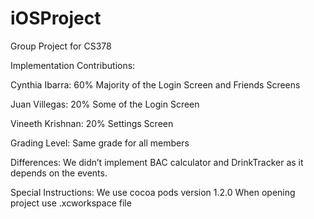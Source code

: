 # iOSProject
Group Project for CS378

Implementation Contributions:

Cynthia Ibarra: 60%
Majority of the Login Screen and Friends Screens

Juan Villegas: 20%
Some of the Login Screen

Vineeth Krishnan: 20%
Settings Screen

Grading Level: Same grade for all members

Differences: 
We didn’t implement BAC calculator and DrinkTracker as it depends on the events.

Special Instructions:
We use cocoa pods version 1.2.0
When opening project use .xcworkspace file
